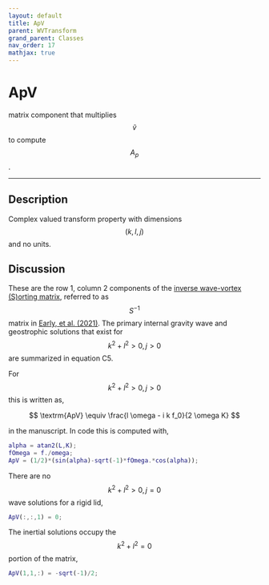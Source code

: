 ```yaml
---
layout: default
title: ApV
parent: WVTransform
grand_parent: Classes
nav_order: 17
mathjax: true
---
```


#  ApV

matrix component that multiplies $$\tilde{v}$$ to compute $$A_p$$.


---

## Description
Complex valued transform property with dimensions $$(k,l,j)$$ and no units.

## Discussion

These are the row 1, column 2 components of the [inverse wave-vortex (S)orting matrix](/transformations/transformations.html), referred to as $$S^{-1}$$ matrix in [Early, et al. (2021)](https://doi.org/10.1017/jfm.2020.995). The primary internal gravity wave and geostrophic solutions that exist for $$k^2+l^2>0, j>0$$ are summarized in equation C5.

For $$k^2+l^2>0, j>0$$ this is written as,

$$
\textrm{ApV} \equiv \frac{l \omega - i k f_0}{2 \omega K}
$$

in the manuscript. In code this is computed with,

```matlab
alpha = atan2(L,K);
fOmega = f./omega;
ApV = (1/2)*(sin(alpha)-sqrt(-1)*fOmega.*cos(alpha));
```

There are no $$k^2+l^2>0, j=0$$ wave solutions for a rigid lid,

```matlab
ApV(:,:,1) = 0;
```

The inertial solutions occupy the $$k^2+l^2=0$$ portion of the matrix,

```matlab
ApV(1,1,:) = -sqrt(-1)/2;
```

